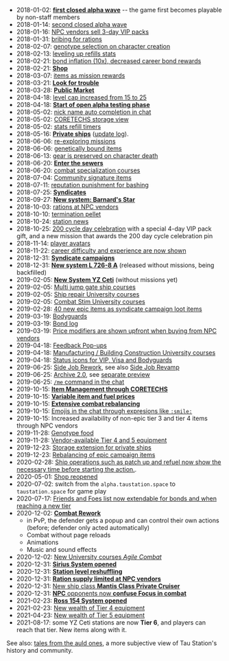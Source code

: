 * 2018-01-02: [**first closed alpha wave**](https://taustation.space/blog/closed-alpha-test-liftoff/) -- the game first becomes playable by non-staff members
* 2018-01-14: [second closed alpha wave](https://taustation.space/blog/closed-alpha-test-2nd-shuttle-ready/)
* 2018-01-16: [NPC vendors sell 3-day VIP packs](https://taustation.space/blog/update-changelog-2018-jan-16/)
* 2018-01-31: [bribing for rations](https://taustation.space/blog/update-changelog-2018-jan-31/)
* 2018-02-07: [genotype selection on character creation](https://taustation.space/blog/update-changelog-2018-feb-07/)
* 2018-02-13: [leveling up refills stats](https://taustation.space/blog/update-changelog-2018-feb-13/)
* 2018-02-21: [bond inflation (10x), decreased career bond rewards](https://taustation.space/blog/update-changelog-2018-feb-21/)
* 2018-02-21: [**Shop**](https://taustation.space/blog/shop-grand-opening-next-steps/)
* 2018-03-07: [items as mission rewards](https://taustation.space/blog/update-changelog-2018-mar-07/)
* 2018-03-21: [**Look for trouble**](https://taustation.space/blog/update-changelog-2018-mar-21/)
* 2018-03-28: [**Public Market**](https://taustation.space/blog/update-changelog-2018-mar-28/)
* 2018-04-18: [level cap increased from 15 to 25](https://taustation.space/blog/update-changelog-2018-apr-18/)
* 2018-04-18: [**Start of open alpha testing phase**](https://taustation.space/blog/start-your-adventure-in-tau-station-now/)
* 2018-05-02: [nick name auto completion in chat](https://taustation.space/blog/update-changelog-2018-apr-25/)
* 2018-05-02: [CORETECHS storage view](https://taustation.space/blog/update-changelog-2018-apr-25/)
* 2018-05-02: [stats refill timers](https://taustation.space/blog/update-changelog-2018-may-02/)
* 2018-05-16: [**Private ships**](https://taustation.space/blog/captain-on-deck-private-ships-have-arrived/) ([update log](https://taustation.space/blog/update-changelog-2018-may-16/)).
* 2018-06-06: [re-exploring missions](https://taustation.space/blog/update-changelog-2018-jun-06/)
* 2018-06-06: [genetically bound items](https://taustation.space/blog/update-changelog-2018-jun-06/)
* 2018-06-13: [gear is preserved on character death](https://taustation.space/blog/update-changelog-2018-jun-13/)
* 2018-06-20: [**Enter the sewers**](https://taustation.space/blog/update-changelog-2018-jun-20/)
* 2018-06-20: [combat specialization courses](https://taustation.space/blog/update-changelog-2018-jun-20/)
* 2018-07-04: [Community signature items](https://taustation.space/blog/update-changelog-2018-jul-04/)
* 2018-07-11: [reputation punishment for bashing](https://taustation.space/blog/update-changelog-2018-jul-11/)
* 2018-07-25: [**Syndicates**](https://taustation.space/blog/update-changelog-2018-jul-25/)
* 2018-09-27: [**New system: Barnard's Star**](https://taustation.space/blog/update-changelog-2018-sep-27/)
* 2018-10-03: [rations at NPC vendors](https://taustation.space/blog/update-changelog-2018-oct-03/)
* 2018-10-10: [termination pellet](https://taustation.space/blog/update-changelog-2018-oct-10/)
* 2018-10-24: [station news](https://taustation.space/blog/update-changelog-2018-oct-24/)
* 2018-10-25: [200 cycle day celebration](https://taustation.space/blog/happy-cycle-200-citizens/) with a special 4-day VIP pack gift, and a new mission that awards the 200 day cycle celebration pin
* 2018-11-14: [player avatars](https://taustation.space/blog/update-changelog-2018-nov-14/)
* 2018-11-22: [career difficulty and experience are now shown](https://taustation.space/blog/update-changelog-2018-nov-22/)
* 2018-12-31: [**Syndicate campaigns**](https://taustation.space/blog/update-changelog-2018-dec-31/)
* 2018-12-31: [**New system L 726-8 A**](https://taustation.space/blog/update-changelog-2018-dec-31/) (released without missions, being backfilled)
* 2019-02-05: [**New System YZ Ceti**](https://taustation.space/blog/update-changelog-2019-feb-05/) (without missions yet)
* 2019-02-05: [Multi jump gate ship courses](https://taustation.space/blog/update-changelog-2019-feb-05/)
* 2019-02-05: [Ship repair University courses](https://taustation.space/blog/update-changelog-2019-feb-05/)
* 2019-02-05: [Combat Stim University courses](https://taustation.space/blog/update-changelog-2019-feb-05/)
* 2019-02-28: [40 new epic items as syndicate campaign loot items](https://taustation.space/blog/update-changelog-2019-feb-28/)
* 2019-03-19: [Bodyguards](https://taustation.space/blog/update-changelog-2019-mar-19/)
* 2019-03-19: [Bond log](https://taustation.space/blog/update-changelog-2019-mar-19/)
* 2019-03-19: [Price modifiers are shown upfront when buying from NPC vendors](https://taustation.space/blog/update-changelog-2019-mar-19/)
* 2019-04-18: [Feedback Pop-ups](https://taustation.space/blog/update-changelog-2019-apr-18/)
* 2019-04-18: [Manufacturing / Building Construction University courses](https://taustation.space/blog/update-changelog-2019-apr-18/)
* 2019-04-18: [Status icons for VIP, Visa and Bodyguards](https://taustation.space/blog/update-changelog-2019-apr-18/)
* 2019-06-25: [Side Job Rework](https://taustation.space/blog/update-changelog-2019-jun-25/), see also [Side Job Revamp](https://taustation.space/blog/side-jobs-revamp/)
* 2019-06-25: [Archive 2.0](https://taustation.space/blog/update-changelog-2019-jun-25/), see [separate preview](https://taustation.space/blog/archive-2-0-a-new-look-updated-content/)
* 2019-06-25: [`/me` command in the chat](https://taustation.space/blog/update-changelog-2019-jun-25/)
* 2019-10-15: [**Item Management through CORETECHS**](https://taustation.space/blog/update-changelog-2019-oct-15/)
* 2019-10-15: [**Variable item and fuel prices**](https://taustation.space/blog/update-changelog-2019-oct-15/)
* 2019-10-15: [**Extensive combat rebalancing**](https://taustation.space/blog/update-changelog-2019-oct-15/)
* 2019-10-15: [Emojis in the chat through expresions like `:smile:`](https://taustation.space/blog/update-changelog-2019-oct-15/)
* 2019-10-15: Increased availability of non-epic tier 3 and tier 4 items through NPC vendors
* 2019-11-28: [Genotype food](https://taustation.space/blog/update-changelog-2019-nov-28/)
* 2019-11-28: [Vendor-available Tier 4 and 5 equipment](https://taustation.space/blog/update-changelog-2019-nov-28/)
* 2019-12-23: [Storage extension for private ships](https://taustation.space/blog/update-changelog-2019-dec-23/)
* 2019-12-23: [Rebalancing of epic campaign items](https://taustation.space/blog/update-changelog-2019-dec-23/)
* 2020-02-28: [Ship operations such as patch up and refuel now show the necessary time before starting the action.](https://taustation.space/blog/update-changelog-2020-feb-28/).
* 2020-05-01: [Shop reopened](https://taustation.space/blog/update-changelog-2020-may-01/)
* 2020-07-02: switch from the `alpha.taustation.space` to `taustation.space` for game play
* 2020-07-17: [Friends and Foes list now extendable for bonds and when reaching a new tier](https://taustation.space/blog/update-changelog-2020-jul-17/)
* 2020-12-02: [**Combat Rework**](https://taustation.space/blog/update-changelog-2020-dec-02/)
    * in PvP, the defender gets a popup and can control their own actions (before; defender only acted automatically)
    * Combat without page reloads
    * Animations
    * Music and sound effects
* 2020-12-02: [New University courses *Agile Combat*](https://taustation.space/blog/update-changelog-2020-dec-02/)
* 2020-12-31: [**Sirius System opened**](https://taustation.space/blog/update-changelog-2020-dec-31/)
* 2020-12-31: [**Station level reshuffling**](https://taustation.space/blog/update-changelog-2020-dec-31/)
* 2020-12-31: [**Ration supply limited at NPC vendors**](https://taustation.space/blog/update-changelog-2020-dec-31/)
* 2020-12-31: [New ship class  **Mantis Class Private Cruiser**](https://taustation.space/blog/update-changelog-2020-dec-31/)
* 2020-12-31: [**NPC** opponents now **confuse Focus in combat**](https://taustation.space/blog/update-changelog-2020-dec-31/)
* 2021-02-23: [**Ross 154 System opened**](https://taustation.space/blog/update-changelog-2021-feb-23/)
* 2021-02-23: [New wealth of Tier 4 equipment](https://taustation.space/blog/update-changelog-2021-feb-23/)
* 2021-04-23: [New wealth of Tier 5 equipment](https://taustation.space/blog/update-changelog-2021-april-23/)
* 2021-08-17: some YZ Ceti stations are now **Tier 6**, and players can reach that tier. New items along with it.

See also: [tales from the auld ones](tales), a more subjective view of Tau Station's history and community.
